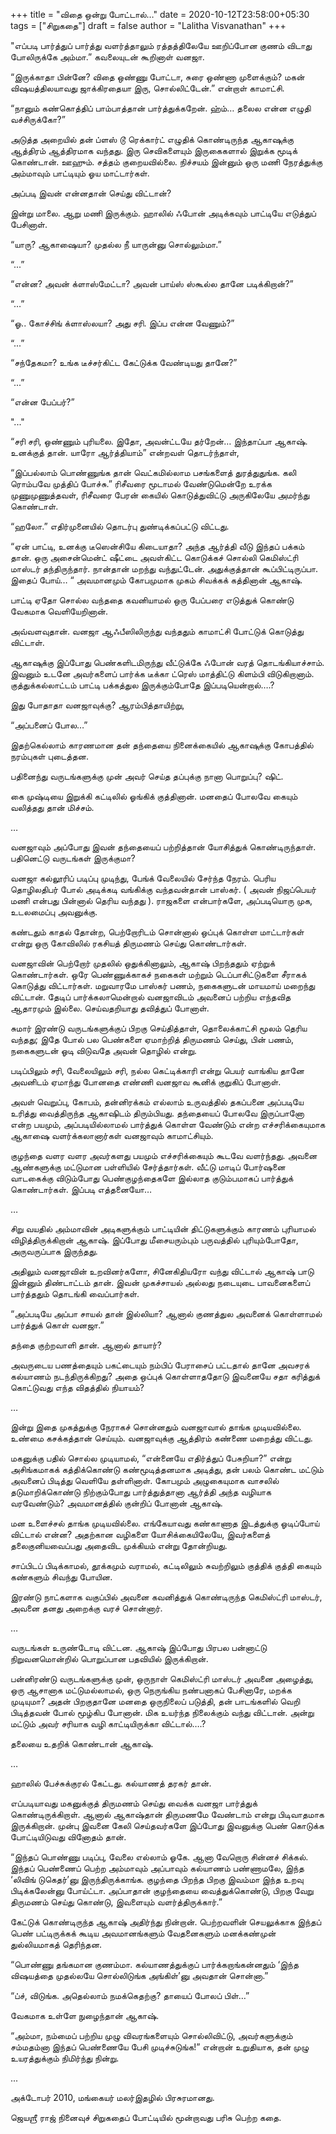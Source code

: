 +++
title = "விதை ஒன்று போட்டால்…"
date = 2020-10-12T23:58:00+05:30
tags = ["சிறுகதை"]
draft = false
author = "Lalitha Visvanathan"
+++

"எப்படி பார்த்துப் பார்த்து வளர்த்தாலும் ரத்தத்திலேயே ஊறிப்போன குணம் விடாது போலிருக்கே அம்மா.” கவலையுடன் கூறினாள் வனஜா.

“இருக்காதா பின்னே? விதை ஒண்ணு போட்டா, சுரை ஒண்ணா முளைக்கும்? மகன் விஷயத்திலயாவது ஜாக்கிரதையா இரு, சொல்லிட்டேன்.” என்றாள் காமாட்சி.

“நானும் கண்கொத்திப் பாம்பாத்தான் பார்த்துக்கறேன். ஹ்ம்… தலைல என்ன எழுதி வச்சிருக்கோ?”

அடுத்த அறையில் தன் ப்ளஸ் டூ ரெக்கார்ட் எழுதிக் கொண்டிருந்த ஆகாஷுக்கு ஆத்திரம் ஆத்திரமாக வந்தது. இரு செவிகளையும் இருகைகளால் இறுக்க மூடிக் கொண்டான். ஊஹும். சத்தம் குறையவில்லை. நிச்சயம் இன்னும் ஒரு மணி நேரத்துக்கு அம்மாவும் பாட்டியும் ஓய மாட்டார்கள்.

அப்படி இவன் என்னதான் செய்து விட்டான்?

இன்று மாலை. ஆறு மணி இருக்கும். ஹாலில் ஃபோன் அடிக்கவும் பாட்டியே எடுத்துப் பேசினாள்.

“யாரு? ஆகாஷையா? முதல்ல நீ யாருன்னு சொல்லும்மா.”

“...”

“என்ன? அவன் க்ளாஸ்மேட்டா? அவன் பாய்ஸ் ஸ்கூல்ல தானே படிக்கிறான்?”

“…”

“ஓ.. கோச்சிங் க்ளாஸ்லயா? அது சரி. இப்ப என்ன வேணும்?”

“...”

“சந்தேகமா? உங்க டீச்சர்கிட்ட கேட்டுக்க வேண்டியது தானே?”

“...”

“என்ன பேப்பர்?”

"..."

“சரி சரி, ஒண்ணும் புரியலை. இதோ, அவன்ட்டயே தர்றேன்… இந்தாப்பா ஆகாஷ். உனக்குத் தான். யாரோ ஆர்த்தியாம்” என்றவள் தொடர்ந்தாள்,

“இப்பல்லாம் பொண்ணுங்க தான் வெட்கமில்லாம பசங்களைத் துரத்துதுங்க. கலி ரொம்பவே முத்திப் போச்சு.” ரிசீவரை மூடாமல் வேண்டுமென்றே உரக்க முணுமுணுத்தவள், ரிசீவரை பேரன் கையில் கொடுத்துவிட்டு அருகிலேயே அமர்ந்து கொண்டாள்.

“ஹலோ.” எதிர்முனையில் தொடர்பு துண்டிக்கப்பட்டு விட்டது.

“ஏன் பாட்டி, உனக்கு டீஸென்சியே கிடையாதா? அந்த ஆர்த்தி வீடு இந்தப் பக்கம் தான். ஒரு அசைன்மென்ட் ஷீட்டை அவள்கிட்ட கொடுக்கச் சொல்லி கெமிஸ்ட்ரி மாஸ்டர் தந்திருந்தார். நான்தான் மறந்து வந்துட்டேன். அதுக்குத்தான் கூப்பிட்டிருப்பா. இதைப் போய்… “ அவமானமும் கோபமுமாக முகம் சிவக்கக் கத்தினான் ஆகாஷ்.

பாட்டி ஏதோ சொல்ல வந்ததை கவனியாமல் ஒரு பேப்பரை எடுத்துக் கொண்டு வேகமாக வெளியேறினான்.

அவ்வளவுதான். வனஜா ஆஃபீஸிலிருந்து வந்ததும் காமாட்சி போட்டுக் கொடுத்து விட்டாள்.

ஆகாஷுக்கு இப்போது பெண்களிடமிருந்து வீட்டுக்கே ஃபோன் வரத் தொடங்கியாச்சாம். இவனும் உடனே அவர்களைப் பார்க்க டீக்கா ட்ரெஸ் மாத்திட்டு கிளம்பி விடுகிறானாம். குத்துக்கல்லாட்டம் பாட்டி பக்கத்துல இருக்கும்போதே இப்படியென்றால்….?

இது போதாதா வனஜாவுக்கு? ஆரம்பித்தாயிற்று,

“அப்பனைப் போல…”

இதற்கெல்லாம் காரணமான தன் தந்தையை நினைக்கையில் ஆகாஷுக்கு கோபத்தில் நரம்புகள் புடைத்தன.

பதினைந்து வருடங்களுக்கு முன் அவர் செய்த தப்புக்கு நானா பொறுப்பு? ஷிட்.

கை முஷ்டியை இறுக்கி கட்டிலில் ஓங்கிக் குத்தினான். மனதைப் போலவே கையும் வலித்தது தான் மிச்சம்.

…

வனஜாவும் அப்போது இவன் தந்தையைப் பற்றித்தான் யோசித்துக் கொண்டிருந்தாள். பதினெட்டு வருடங்கள் இருக்குமா?

வனஜா கல்லூரிப் படிப்பு முடிந்து, பேங்க் வேலையில் சேர்ந்த நேரம். பெரிய தொழிலதிபர் போல் அடிக்கடி வங்கிக்கு வந்தவன்தான் பாஸ்கர். ( அவன் நிஜப்பெயர் மணி என்பது பின்னால் தெரிய வந்தது ). ராஜகளை என்பார்களே, அப்படியொரு முக, உடலமைப்பு அவனுக்கு.

கண்டதும் காதல் தோன்ற, பெற்றோரிடம் சொன்னால் ஒப்புக் கொள்ள மாட்டார்கள் என்று ஒரு கோவிலில் ரகசியத் திருமணம் செய்து கொண்டார்கள்.

வனஜாவின் பெற்றோர் முதலில் ஒதுக்கினாலும், ஆகாஷ் பிறந்ததும் ஏற்றுக் கொண்டார்கள். ஒரே பெண்ணுக்காகச் நகைகள் மற்றும் டெப்பாசிட்டுகளை சீராகக் கொடுத்து விட்டார்கள். மறுவாரமே பாஸ்கர் பணம், நகைகளுடன் மாயமாய் மறைந்து விட்டான். தேடிப் பார்க்கலாமென்றால் வனஜாவிடம் அவனைப் பற்றிய எந்தவித ஆதாரமும் இல்லை. செய்வதறியாது தவித்துப் போனாள்.

சுமார் இரண்டு வருடங்களுக்குப் பிறகு செய்தித்தாள், தொலைக்காட்சி மூலம் தெரிய வந்தது; இதே போல் பல பெண்களை ஏமாற்றித் திருமணம் செய்து, பின் பணம், நகைகளுடன் ஓடி விடுவதே அவன் தொழில் என்று.

படிப்பிலும் சரி, வேலையிலும் சரி, நல்ல கெட்டிக்காரி என்று பெயர் வாங்கிய தானே அவனிடம் ஏமாந்து போனதை எண்ணி வனஜாவ கூனிக் குறுகிப் போனாள்.

அவள் வெறுப்பு, கோபம், தன்னிரக்கம் எல்லாம் உருவத்தில் தகப்பனை அப்படியே உரித்து வைத்திருந்த ஆகாஷிடம் திரும்பியது. தந்தையைப் போலவே இருப்பானோ என்ற பயமும், அப்படியில்லாமல் பார்த்துக் கொள்ள வேண்டும் என்ற எச்சரிக்கையுமாக ஆகாஷை வளர்க்கலானார்கள் வனஜாவும் காமாட்சியும்.

குழந்தை வளர வளர அவர்களது பயமும் எச்சரிக்கையும் கூடவே வளர்ந்தது. அவனை ஆண்களுக்கு மட்டுமான பள்ளியில் சேர்த்தார்கள். வீட்டு மாடிப் போர்ஷனை  வாடகைக்கு விடும்போது பெண்குழந்தைகளே இல்லாத குடும்பமாகப் பார்த்துக் கொண்டார்கள். இப்படி எத்தனையோ…

…

சிறு வயதில் அம்மாவின் அடிகளுக்கும் பாட்டியின் திட்டுகளுக்கும் காரணம் புரியாமல் விழித்திருக்கிறான் ஆகாஷ். இப்போது மீசையரும்பும் பருவத்தில் புரியும்போதோ, அருவருப்பாக இருந்தது.

அதிலும் வனஜாவின் உறவினர்களோ, சினேகிதியரோ வந்து விட்டால் ஆகாஷ் பாடு இன்னும் திண்டாட்டம் தான். இவன் முகச்சாயல் அல்லது நடையுடை பாவனைகளைப் பார்த்ததும் தொடங்கி வைப்பார்கள்.

“அப்படியே அப்பா சாயல் தான் இல்லியா? ஆனால் குணத்துல அவனைக் கொள்ளாமல் பார்த்துக் கொள் வனஜா.”

தந்தை குற்றவாளி தான். ஆனால் தாயார்?

அவருடைய பணத்தையும் பகட்டையும் நம்பிப் பேராசைப் பட்டதால் தானே அவசரக் கல்யாணம் நடந்திருக்கிறது? அதை ஒப்புக் கொள்ளாததோடு இவனையே சதா கரித்துக் கொட்டுவது எந்த விதத்தில் நியாயம்?

…

இன்று இதை முகத்துக்கு நேராகச் சொன்னதும் வனஜாவால் தாங்க முடியவில்லை. உண்மை கசக்கத்தான் செய்யும். வனஜாவுக்கு ஆத்திரம் கண்ணை மறைத்து விட்டது.

மகனுக்கு பதில் சொல்ல முடியாமல், “என்னையே எதிர்த்துப் பேசுறியா?” என்று அசிங்கமாகக் கத்திக்கொண்டு கண்மூடித்தனமாக அடித்து, தன் பலம் கொண்ட மட்டும் அவனைப் பிடித்து வெளியே தள்ளினாள். கோபமும் அழுகையுமாக வாசலில் தடுமாறிக்கொண்டு நிற்கும்போது பார்த்துத்தானா ஆர்த்தி அந்த வழியாக வரவேண்டும்?    அவமானத்தில் குன்றிப் போனான் ஆகாஷ்.

மன உளைச்சல் தாங்க முடியவில்லை. எங்கேயாவது கண்காணாத இடத்துக்கு ஓடிப்போய் விட்டால் என்ன? அதற்கான வழிகளை யோசிக்கையிலேயே, இவர்களைத் தலைகுனியவைப்பது அதைவிட முக்கியம் என்று தோன்றியது.

சாப்பிடப் பிடிக்காமல், தூக்கமும் வராமல், கட்டிலிலும் சுவற்றிலும் குத்திக் குத்தி கையும் கண்களும் சிவந்து போயின.

இரண்டு நாட்களாக வகுப்பில் அவனை கவனித்துக் கொண்டிருந்த கெமிஸ்ட்ரி மாஸ்டர், அவனை தனது அறைக்கு வரச் சொன்னார்.

…

வருடங்கள் உருண்டோடி விட்டன. ஆகாஷ் இப்போது பிரபல பன்னாட்டு நிறுவனமொன்றில் பொறுப்பான பதவியில் இருக்கிறான்.

பன்னிரண்டு வருடங்களுக்கு முன்,  ஒருநாள் கெமிஸ்ட்ரி மாஸ்டர் அவனை அழைத்து, ஒரு ஆசானாக மட்டுமல்லாமல், ஒரு நெருங்கிய நண்பனாகப் பேசினாரே, மறக்க முடியுமா? அதன் பிறகுதானே மனதை ஒருநிலைப் படுத்தி, தன் பாடங்களில் வெறி பிடித்தவன் போல் மூழ்கிப போனான். மிக உயர்ந்த நிலைக்கும் வந்து விட்டான். அன்று மட்டும் அவர் சரியாக வழி காட்டியிருக்கா விட்டால்….?

தலையை உதறிக் கொண்டான் ஆகாஷ்.

…

ஹாலில் பேச்சுக்குரல் கேட்டது. கல்யாணத் தரகர் தான்.

எப்படியாவது மகனுக்குத் திருமணம் செய்து வைக்க வனஜா பார்த்துக் கொண்டிருக்கிறாள். ஆனால் ஆகாஷ்தான் திருமணமே வேண்டாம் என்று பிடிவாதமாக இருக்கிறான். முன்பு இவனை கேலி செய்தவர்களே இப்போது இவனுக்கு பெண் கொடுக்க போட்டியிடுவது வினோதம் தான்.

“இந்தப் பொண்ணு படிப்பு, வேலை எல்லாம் ஓகே. ஆனா வேறொரு சின்னச் சிக்கல். இந்தப் பெண்ணைப் பெற்ற அம்மாவும் அப்பாவும் கல்யாணம் பண்ணாமலே, இந்த ‘லிவிங் டுகெதர்’னு இருந்திருக்காங்க. குழந்தை பிறந்த பிறகு இவம்மா இந்த உறவு பிடிக்கலேன்னு போய்ட்டா. அப்பாதான் குழந்தையை வைத்துக்கொண்டு, பிறகு வேறு திருமணம் செய்து கொண்டு, இவளையும் வளர்த்திருக்கார்.”

கேட்டுக் கொண்டிருந்த ஆகாஷ் அதிர்ந்து நின்றான். பெற்றவளின் செயலுக்காக இந்தப் பெண் பட்டிருக்கக் கூடிய அவமானங்களும் வேதனைகளும் மனக்கண்முன் துல்லியமாகத் தெரிந்தன.

“பொண்ணு தங்கமான குணம்மா. கல்யாணத்துக்குப் பார்க்கறாங்கன்னதும் ‘இந்த விஷயத்தை முதல்லயே சொல்லிடுங்க அங்கிள்’னு அவதான் சொன்னா.”

“ப்ச், விடுங்க. அதெல்லாம் நமக்கெதற்கு? தாயைப் போலப் பிள்…”

வேகமாக உள்ளே நுழைந்தான் ஆகாஷ்.

“அம்மா, நம்மைப் பற்றிய முழு விவரங்களையும் சொல்லிவிட்டு, அவர்களுக்கும் சம்மதம்னா இந்தப் பெண்ணையே பேசி முடிச்சுடுங்க!” என்றான் உறுதியாக, தன் முழு உயரத்துக்கும் நிமிர்ந்து நின்று.

...

அக்டோபர் 2010, மங்கையர் மலர்இதழில் பிரசுரமானது.

ஜெயஶ்ரீ ராஜ் நினைவுச் சிறுகதைப் போட்டியில் மூன்றாவது பரிசு பெற்ற கதை.
